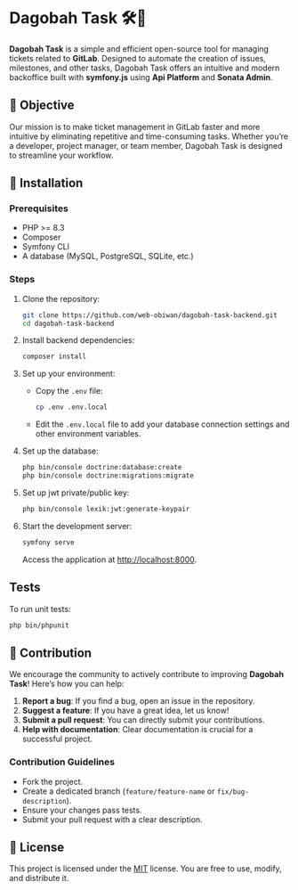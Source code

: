 # Dagobah Task 🛠️🚀

**Dagobah Task** is a simple and efficient open-source tool for managing tickets related to **GitLab**. Designed to automate the creation of issues, milestones, and other tasks, Dagobah Task offers an intuitive and modern backoffice built with **symfony.js** using **Api Platform** and **Sonata Admin**.

## 🎯 Objective

Our mission is to make ticket management in GitLab faster and more intuitive by eliminating repetitive and time-consuming tasks. Whether you’re a developer, project manager, or team member, Dagobah Task is designed to streamline your workflow.

## 📖 Installation

### Prerequisites
- PHP >= 8.3
- Composer
- Symfony CLI
- A database (MySQL, PostgreSQL, SQLite, etc.)

### Steps

1. Clone the repository:
   ```bash
   git clone https://github.com/web-obiwan/dagobah-task-backend.git
   cd dagobah-task-backend
   ```

2. Install backend dependencies:
   ```bash
   composer install
   ```

3. Set up your environment:
    - Copy the `.env` file:
      ```bash
      cp .env .env.local
      ```
    - Edit the `.env.local` file to add your database connection settings and other environment variables.

4. Set up the database:
   ```bash
   php bin/console doctrine:database:create
   php bin/console doctrine:migrations:migrate
   ```

5. Set up jwt private/public key:
   ```bash
   php bin/console lexik:jwt:generate-keypair
   ```

6. Start the development server:
   ```bash
   symfony serve
   ```

   Access the application at [http://localhost:8000](http://localhost:8000).

## Tests

To run unit tests:
```bash
php bin/phpunit
```

## 🤝 Contribution

We encourage the community to actively contribute to improving **Dagobah Task**! Here’s how you can help:

1. **Report a bug**: If you find a bug, open an issue in the repository.
2. **Suggest a feature**: If you have a great idea, let us know!
3. **Submit a pull request**: You can directly submit your contributions.
4. **Help with documentation**: Clear documentation is crucial for a successful project.

### Contribution Guidelines

- Fork the project.
- Create a dedicated branch (`feature/feature-name` or `fix/bug-description`).
- Ensure your changes pass tests.
- Submit your pull request with a clear description.

## 📜 License

This project is licensed under the [MIT](LICENSE) license. You are free to use, modify, and distribute it.

